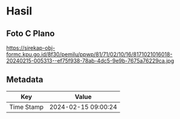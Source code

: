 # Hasil

## Foto C Plano

https://sirekap-obj-formc.kpu.go.id/8f30/pemilu/ppwp/81/71/02/10/16/8171021016018-20240215-005313--ef75f938-78ab-4dc5-9e9b-7675a76229ca.jpg


## Metadata

| Key        | Value               |
| ---------- | ------------------- |
| Time Stamp | 2024-02-15 09:00:24 |



